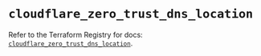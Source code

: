 # `cloudflare_zero_trust_dns_location`

Refer to the Terraform Registry for docs: [`cloudflare_zero_trust_dns_location`](https://registry.terraform.io/providers/cloudflare/cloudflare/5.0.0/docs/resources/zero_trust_dns_location).
